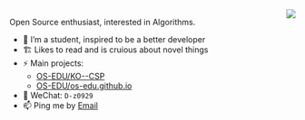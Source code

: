 <img align="right" src="https://github-readme-stats.vercel.app/api?username=glyco99&&show_icons=true&icon_color=ad0d52&text_color=24292e&bg_color=ffffff&hide_title=true%22" />

Open Source enthusiast, interested in Algorithms.

- 🌱 I’m a student, inspired to be a better developer
- 🏗  Likes to read and is cruious about novel things
- ⚡ Main projects: 
  - [OS-EDU/KO--CSP](https://github.com/OS-EDU/KO--CSP)
  - [OS-EDU/os-edu.github.io](https://github.com/OS-EDU/os-edu.github.io)   
- 💬 WeChat: `D-z0929`
- 📫 Ping me by [Email](mailto:m_gaoxd@foxmail.com) 
